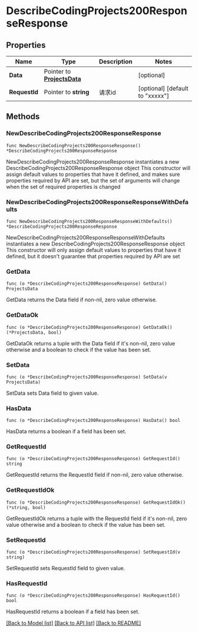 # DescribeCodingProjects200ResponseResponse

## Properties

Name | Type | Description | Notes
------------ | ------------- | ------------- | -------------
**Data** | Pointer to [**ProjectsData**](ProjectsData.md) |  | [optional] 
**RequestId** | Pointer to **string** | 请求id | [optional] [default to "xxxxx"]

## Methods

### NewDescribeCodingProjects200ResponseResponse

`func NewDescribeCodingProjects200ResponseResponse() *DescribeCodingProjects200ResponseResponse`

NewDescribeCodingProjects200ResponseResponse instantiates a new DescribeCodingProjects200ResponseResponse object
This constructor will assign default values to properties that have it defined,
and makes sure properties required by API are set, but the set of arguments
will change when the set of required properties is changed

### NewDescribeCodingProjects200ResponseResponseWithDefaults

`func NewDescribeCodingProjects200ResponseResponseWithDefaults() *DescribeCodingProjects200ResponseResponse`

NewDescribeCodingProjects200ResponseResponseWithDefaults instantiates a new DescribeCodingProjects200ResponseResponse object
This constructor will only assign default values to properties that have it defined,
but it doesn't guarantee that properties required by API are set

### GetData

`func (o *DescribeCodingProjects200ResponseResponse) GetData() ProjectsData`

GetData returns the Data field if non-nil, zero value otherwise.

### GetDataOk

`func (o *DescribeCodingProjects200ResponseResponse) GetDataOk() (*ProjectsData, bool)`

GetDataOk returns a tuple with the Data field if it's non-nil, zero value otherwise
and a boolean to check if the value has been set.

### SetData

`func (o *DescribeCodingProjects200ResponseResponse) SetData(v ProjectsData)`

SetData sets Data field to given value.

### HasData

`func (o *DescribeCodingProjects200ResponseResponse) HasData() bool`

HasData returns a boolean if a field has been set.

### GetRequestId

`func (o *DescribeCodingProjects200ResponseResponse) GetRequestId() string`

GetRequestId returns the RequestId field if non-nil, zero value otherwise.

### GetRequestIdOk

`func (o *DescribeCodingProjects200ResponseResponse) GetRequestIdOk() (*string, bool)`

GetRequestIdOk returns a tuple with the RequestId field if it's non-nil, zero value otherwise
and a boolean to check if the value has been set.

### SetRequestId

`func (o *DescribeCodingProjects200ResponseResponse) SetRequestId(v string)`

SetRequestId sets RequestId field to given value.

### HasRequestId

`func (o *DescribeCodingProjects200ResponseResponse) HasRequestId() bool`

HasRequestId returns a boolean if a field has been set.


[[Back to Model list]](../README.md#documentation-for-models) [[Back to API list]](../README.md#documentation-for-api-endpoints) [[Back to README]](../README.md)


